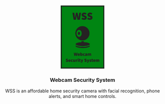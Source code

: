 <!-- PROJECT LOGO -->
<br />
<div align="center">
  <a href="https://github.com/uberskier/Webcam-Security-System">
    <img src="ReadMe-Images/Webcam-Security-System-Logo-Crop.jpg" alt="Logo" width="138" height="200">
  </a>

  <h3 align="center">Webcam Security System</h3>

  <p align="center">
    WSS is an affordable home security camera with facial recognition, phone alerts, and smart home controls. 
  </p>
</div>